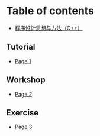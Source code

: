 # Table of contents

* [程序设计思想与方法（C++）](README.md)

## Tutorial

* [Page 1](tutorial/page-1.md)

## Workshop

* [Page 2](workshop/page-2.md)

## Exercise

* [Page 3](exercise/page-3.md)
